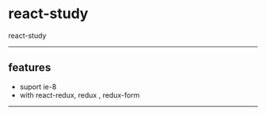 # react-study
react-study

------------

## features

- suport ie-8
- with react-redux, redux , redux-form


------------

